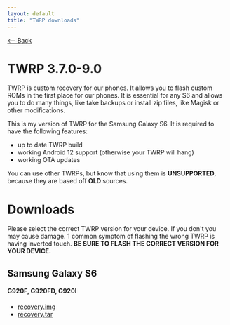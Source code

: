 ```yaml
---
layout: default
title: "TWRP downloads"
---
```

[ <-- Back](/)

# TWRP 3.7.0-9.0
TWRP is custom recovery for our phones. It allows you to flash custom ROMs in the first place for our phones. It is essential for any S6 and allows you to do many things, like take backups or install zip files, like Magisk or other modifications. 

This is my version of TWRP for the Samsung Galaxy S6. It is required to have the following features:
- up to date TWRP build
- working Android 12 support (otherwise your TWRP will hang)
- working OTA updates

You can use other TWRPs, but know that using them is **UNSUPPORTED**, because they are based off **OLD** sources.

# Downloads
Please select the correct TWRP version for your device. If you don't you may cause damage. 1 common symptom of flashing the wrong TWRP is having inverted touch. **BE SURE TO FLASH THE CORRECT VERSION FOR YOUR DEVICE.**

## Samsung Galaxy S6
#### G920F, G920FD, G920I
- [recovery.img]()
- [recovery.tar]()